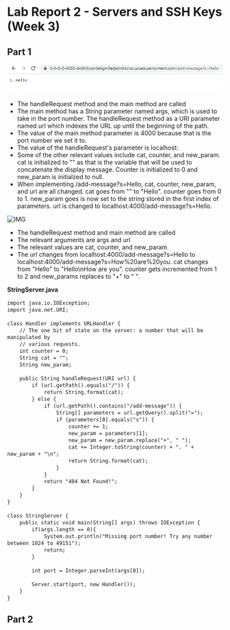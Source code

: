 # Lab Report 2 - Servers and SSH Keys (Week 3)

## Part 1
![IMG](lab_2_hello.png)
- The handleRequest method and the main method are called
- The main method has a String parameter named args, which is used to take in the port number. The handleRequest method as a URI parameter named url which indexes the URL up until the beginning of the path.
- The value of the main method parameter is 4000 because that is the port number we set it to.
- The value of the handleRequest's parameter is localhost:
- Some of the other relevant values include cat, counter, and new_param. cat is initialized to "" as that is the variable that will be used to concatenate the display message. Counter is initialized to 0 and new_param is initialzed to null.
- When implementing /add-message?s=Hello, cat, counter, new_param, and url are all changed. cat goes from "" to "Hello". counter goes from 0 to 1. new_param goes is now set to the string stored in the first index of parameters. url is changed to localhost:4000/add-message?s=Hello.

![IMG](lab2_how_are_you.png)
- The handleRequest method and main method are called
- The relevant arguments are args and url
- The relevant values are cat, counter, and new_param
- The url changes from localhost:4000/add-message?s=Hello to localhost:4000/add-message?s=How%20are%20you. cat changes from "Hello" to "Hello\nHow are you". counter gets incremented from 1 to 2 and new_params replaces to "+" to " ".

**StringServer.java**
```
import java.io.IOException;
import java.net.URI;

class Handler implements URLHandler {
    // The one bit of state on the server: a number that will be manipulated by
    // various requests.
    int counter = 0;
    String cat = "";
    String new_param;

    public String handleRequest(URI url) {
        if (url.getPath().equals("/")) {
            return String.format(cat);
        } else {
            if (url.getPath().contains("/add-message")) {
                String[] parameters = url.getQuery().split("=");
                if (parameters[0].equals("s")) {
                    counter += 1;
                    new_param = parameters[1];
                    new_param = new_param.replace("+", " ");
                    cat += Integer.toString(counter) + ". " + new_param + "\n";
                    return String.format(cat);
                }
            }
            return "404 Not Found!";
        }
    }
}

class StringServer {
    public static void main(String[] args) throws IOException {
        if(args.length == 0){
            System.out.println("Missing port number! Try any number between 1024 to 49151");
            return;
        }

        int port = Integer.parseInt(args[0]);

        Server.start(port, new Handler());
    }
}
```
## Part 2

